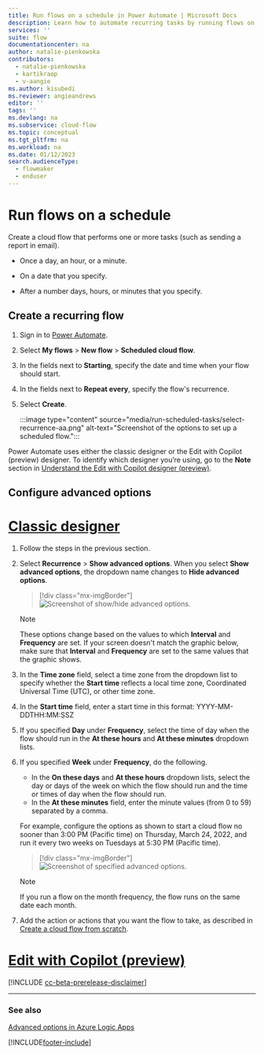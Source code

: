 ```yaml
---
title: Run flows on a schedule in Power Automate | Microsoft Docs
description: Learn how to automate recurring tasks by running flows on a schedule, such as every day or every hour.
services: ''
suite: flow
documentationcenter: na
author: natalie-pienkowska
contributors:
  - natalie-pienkowska
  - kartikraop
  - v-aangie
ms.author: kisubedi
ms.reviewer: angieandrews
editor: ''
tags: ''
ms.devlang: na
ms.subservice: cloud-flow
ms.topic: conceptual
ms.tgt_pltfrm: na
ms.workload: na
ms.date: 01/12/2023
search.audienceType: 
  - flowmaker
  - enduser
---
```

# Run flows on a schedule

Create a cloud flow that performs one or more tasks (such as sending a report in email).

- Once a day, an hour, or a minute.

- On a date that you specify.

- After a number days, hours, or minutes that you specify.

## Create a recurring flow

1. Sign in to [Power Automate](https://make.powerautomate.com).

1. Select **My flows** > **New flow** > **Scheduled cloud flow**.

1. In the fields next to **Starting**, specify the date and time when your flow should start.

1. In the fields next to **Repeat every**, specify the flow's recurrence.

1. Select **Create**.

    :::image type="content" source="media/run-scheduled-tasks/select-recurrence-aa.png" alt-text="Screenshot of the options to set up a scheduled flow.":::

Power Automate uses either the classic designer or the Edit with Copilot (preview) designer. To identify which designer you’re using, go to the **Note** section in [Understand the Edit with Copilot designer (preview)](../flows-designer.md).

## Configure advanced options

# [Classic designer](#tab/classic-designer)

1. Follow the steps in the previous section.

1. Select **Recurrence** > **Show advanced options**. When you select **Show advanced options**, the dropdown name changes to **Hide advanced options**.

    >[!div class="mx-imgBorder"]
    >![Screenshot of show/hide advanced options.](./media/run-scheduled-tasks/select-recurrence1.png "Show/hide advanced options")

    >[!NOTE]
    >These options change based on the values to which **Interval** and **Frequency** are set. If your screen doesn't match the graphic below, make sure that **Interval** and **Frequency** are set to the same values that the graphic shows.

1. In the **Time zone** field, select a time zone from the dropdown list to specify whether the **Start time** reflects a local time zone, Coordinated Universal Time (UTC), or other time zone.

1. In the **Start time** field, enter a start time in this format: YYYY-MM-DDTHH:MM:SSZ

1. If you specified **Day** under **Frequency**, select the time of day when the flow should run in the **At these hours** and **At these minutes** dropdown lists.

1. If you specified **Week** under **Frequency**, do the following.<br/>
    - In the **On these days** and **At these hours** dropdown lists, select the day or days of the week on which the flow should run and the time or times of day when the flow should run.
    - In the **At these minutes** field, enter the minute values (from 0 to 59) separated by a comma.

    For example, configure the options as shown to start a cloud flow no sooner than 3:00 PM (Pacific time) on Thursday, March 24, 2022, and run it every two weeks on Tuesdays at 5:30 PM (Pacific time).

    >[!div class="mx-imgBorder"]
    >![Screenshot of specified advanced options.](./media/run-scheduled-tasks/advanced-options.png "Specify advanced options")

   > [!NOTE]
   > If you run a flow on the month frequency, the flow runs on the same date each month.

1. Add the action or actions that you want the flow to take, as described in [Create a cloud flow from scratch](get-started-logic-flow.md).

# [Edit with Copilot (preview)](#tab/edit-with-copilot)

[!INCLUDE [cc-beta-prerelease-disclaimer](../includes/cc-beta-prerelease-disclaimer.md)]

---

### See also

[Advanced options in Azure Logic Apps](/azure/connectors/connectors-native-recurrence)

[!INCLUDE[footer-include](includes/footer-banner.md)]
